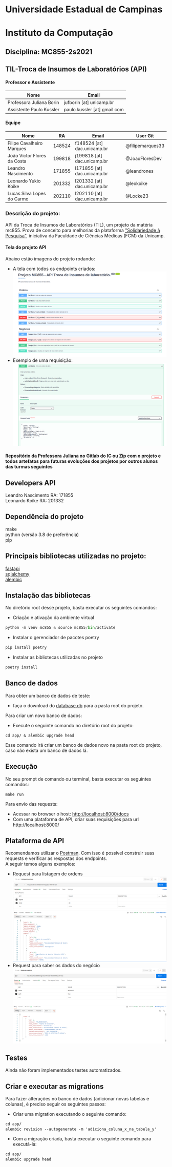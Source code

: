 # Universidade Estadual de Campinas
# Instituto da Computação

## Disciplina: MC855-2s2021

## TIL-Troca de Insumos de Laboratórios (API)

#### Professor e Assistente

| Nome                     | Email                        |
| ------------------------ | ---------------------------- |
| Professora Juliana Borin | jufborin [at] unicamp.br     |
| Assistente Paulo Kussler | paulo.kussler [at] gmail.com |


#### Equipe

| Nome                        | RA     | Email                       | User Git         |
| --------------------------- | ------ | --------------------------- | ---------------- |
| Filipe Cavalheiro Marques   | 148524 | f148524 [at] dac.unicamp.br | @filipemarques33 |
| João Victor Flores da Costa | 199818 | j199818 [at] dac.unicamp.br | @JoaoFloresDev   |
| Leandro Nascimento          | 171855 | l171855 [at] dac.unicamp.br | @leandrones      |
| Leonardo Yukio Koike        | 201332 | l201332 [at] dac.unicamp.br | @leokoike        |
| Lucas Silva Lopes do Carmo  | 202110 | l202110 [at] dac.unicamp.br | @Locke23         |

### Descrição do projeto:

API da Troca de Insumos de Laboratórios (TIL), um projeto da matéria mc855.
Prova de conceito para melhorias da plataforma ["Solidariedade à Pesquisa"](https://solidariedade.unicamp.br/home/), iniciativa da
Faculdade de Ciências Médicas (FCM) da Unicamp.


#### Tela do projeto API
Abaixo estão imagens do projeto rodando:
- A tela com todos os endpoints criados:
![OpenAPI](imgs/api-openapi.png)
- Exemplo de uma requisição:
![exemplo-request](imgs/exemplo-request.png)

#### Repositório da Professora Juliana no Gitlab do IC ou Zip com o projeto e todos artefatos para futuras evoluções dos projetos por outros alunos das turmas seguintes


## Developers API
Leandro Nascimento RA: 171855\
Leonardo Koike RA: 201332

## Dependência do projeto
make\
python (versão 3.8 de preferência)\
pip

## Principais bibliotecas utilizadas no projeto:
[fastapi](https://fastapi.tiangolo.com/)\
[sqlalchemy](https://www.sqlalchemy.org/)\
[alembic](https://alembic.sqlalchemy.org/)

## Instalação das bibliotecas
No diretório root desse projeto, basta executar os seguintes comandos:

- Criação e ativação da ambiente virtual
```python
python -m venv mc855 & source mc855/bin/activate
```
- Instalar o gerenciador de pacotes poetry
```python
pip install poetry
```
- Instalar as bibliotecas utilizadas no projeto
```python
poetry install
```

## Banco de dados
Para obter um banco de dados de teste:
- faça o download do [database.db](https://drive.google.com/file/d/1vWXiHYSWDb6ZSaRwMMj3mNioY59UbNXF/view?usp=sharing) para a pasta root do projeto.

Para criar um novo banco de dados:
- Execute o seguinte comando no diretório root do projeto:
```shell
cd app/ & alembic upgrade head
```
Esse comando irá criar um banco de dados novo na pasta root do projeto, caso não exista um banco de dados lá.

## Execução
No seu prompt de comando ou terminal, basta executar os seguintes comandos:

```shell
make run
```

Para envio das requests:
- Acessar no browser o host: [http://localhost:8000/docs](http://localhost:8000/docs)
- Com uma plataforma de API, criar suas requisições para url http://localhost:8000/


## Plataforma de API
Recomendamos utilizar o [Postman](https://www.postman.com/). Com isso é possível construir suas requests e verificar as respostas dos endpoints.\
A seguir temos alguns exemplos:
- Request para listagem de ordens
![lista-ordens](imgs/postman-request-lista-ordens.png)
- Request para saber os dados do negócio
![dados-negocio](imgs/postman-request-dados-negocio.png)


## Testes
Ainda não foram implementados testes automatizados.

## Criar e executar as migrations
Para fazer alterações no banco de dados (adicionar novas tabelas e colunas), é preciso seguir os seguintes passos:
- Criar uma migration executando o seguinte comando:
```shell
cd app/
alembic revision --autogenerate -m 'adiciona_coluna_x_na_tabela_y'
```

- Com a migração criada, basta executar o seguinte comando para executá-la:
```shell
cd app/
alembic upgrade head
```
